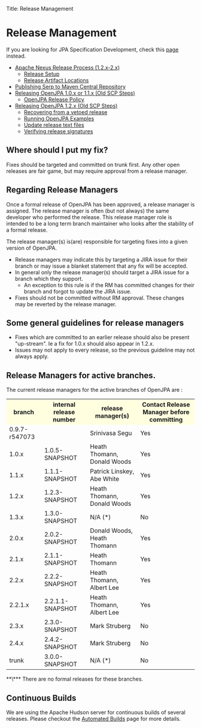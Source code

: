 Title: Release Management


<a name="ReleaseManagement-ReleaseManagement"></a>


# Release Management

If you are looking for JPA Specification Development, check this [page](jpa-specification-development.html) instead.

<UL>
<LI><A href="apache-nexus-release-process-(1.2.x-2.1.x).html" title="Apache Nexus Release Process (1.2.x-2.x)">Apache Nexus Release Process (1.2.x-2.x)</A>
 <UL>
 <LI><A href="release-setup.html" title="Release Setup">Release Setup</A></LI>
 <LI><A href="release-artifact-locations.html" title="Release Artifact Locations">Release Artifact Locations</A></LI>
 </UL></LI>
<LI><A href="publishing-serp-to-maven-central-repository.html" title="Publishing Serp to Maven Central Repository">Publishing Serp to Maven Central Repository</A></LI>
<LI><A href="releasing-openjpa-1.0.x-or-1.1.x-(old-scp-steps).html" title="Releasing OpenJPA 1.0.x or 1.1.x (Old SCP Steps)">Releasing OpenJPA 1.0.x or 1.1.x (Old SCP Steps)</A>
 <UL><LI><A href="openjpa-release-policy.html" title="OpenJPA Release Policy">OpenJPA Release Policy</A></LI>
 </UL></LI>
<LI><A href="releasing-openjpa-1.2.x-(old-scp-steps).html" title="Releasing OpenJPA 1.2.x (Old SCP Steps)">Releasing OpenJPA 1.2.x (Old SCP Steps)</A>
 <UL>
 <LI><A href="recovering-from-a-vetoed-release.html" title="Recovering from a vetoed release">Recovering from a vetoed release</A></LI>
 <LI><A href="running-openjpa-examples.html" title="Running OpenJPA Examples">Running OpenJPA Examples</A></LI>
 <LI><A href="update-release-text-files.html" title="Update release text files">Update release text files</A></LI>
 <LI><A href="verifying-release-signatures.html" title="Verifying release signatures">Verifying release signatures</A></LI>
 </UL></LI>
</UL>


<a name="ReleaseManagement-WhereshouldIputmyfix?"></a>

## Where should I put my fix? 
Fixes should be targeted and committed on trunk first. Any other open
releases are fair game, but may require approval from a release manager. 

<a name="ReleaseManagement-RegardingReleaseManagers"></a>

## Regarding Release Managers
Once a formal release of OpenJPA has been approved, a release manager is assigned. The release manager is often (but not always) the same developer who performed the release. This release manager role is intended to be a long term branch maintainer who looks after the stability of a formal release. 

The release manager(s) is(are) responsible for targeting fixes into a given version of OpenJPA.

* Release managers may indicate this by targeting a JIRA issue for their branch or may issue a blanket statement that any fix will be accepted. 
* In general only the release manager(s) should target a JIRA issue for a branch which they support. 
    * An exception to this rule is if the RM has committed changes for their branch and forgot to update the JIRA issue. 
* Fixes should not be committed without RM approval. These changes may be reverted by the release manager. 

<a name="ReleaseManagement-Somegeneralguidelinesforreleasemanagers"></a>

## Some general guidelines for release managers
* Fixes which are committed to an earlier release should also be present
"up-stream". Ie a fix for 1.0.x should also appear in 1.2.x. 
* Issues may not apply to every release, so the previous guideline may not
always apply.

<a name="ReleaseManagement-ReleaseManagersforactivebranches."></a>

## Release Managers for active branches.
The current release managers for the active branches of OpenJPA are :

<table border="0.5">
<tr bgcolor="lightyellow"><th> branch </th><th> internal release number </th><th> release manager(s)</th><th> Contact
Release Manager before committing </th></tr>
<tr><td class="border"> 0.9.7-r547073 </td><td class="border"> </td><td class="border"> Srinivasa Segu </td><td class="border"> Yes </td></tr>
<tr><td class="border"> 1.0.x </td><td class="border"> 1.0.5-SNAPSHOT </td><td class="border"> Heath Thomann, Donald Woods </td><td class="border"> Yes </td></tr>
<tr><td class="border"> 1.1.x </td><td class="border"> 1.1.1-SNAPSHOT </td><td class="border"> Patrick Linskey, Abe White </td><td class="border"> Yes </td></tr>
<tr><td class="border"> 1.2.x </td><td class="border"> 1.2.3-SNAPSHOT </td><td class="border"> Heath Thomann, Donald Woods </td><td class="border">  Yes </td></tr>
<tr><td class="border"> 1.3.x </td><td class="border"> 1.3.0-SNAPSHOT </td><td class="border"> N/A (*) </td><td class="border"> No </td></tr>
<tr><td class="border"> 2.0.x </td><td class="border"> 2.0.2-SNAPSHOT </td><td class="border"> Donald Woods, Heath Thomann </td><td class="border"> Yes </td></tr>
<tr><td class="border"> 2.1.x </td><td class="border"> 2.1.1-SNAPSHOT </td><td class="border"> Heath Thomann </td><td class="border"> Yes </td></tr>
<tr><td class="border"> 2.2.x </td><td class="border"> 2.2.2-SNAPSHOT </td><td class="border"> Heath Thomann, Albert Lee </td><td class="border"> Yes </td></tr>
<tr><td class="border"> 2.2.1.x </td><td class="border"> 2.2.1.1-SNAPSHOT </td><td class="border"> Heath Thomann, Albert Lee </td><td class="border"> Yes </td></tr>
<tr><td class="border"> 2.3.x </td><td class="border"> 2.3.0-SNAPSHOT </td><td class="border"> Mark Struberg</td><td class="border"> No </td></tr>
<tr><td class="border"> 2.4.x </td><td class="border"> 2.4.2-SNAPSHOT </td><td class="border"> Mark Struberg</td><td class="border"> No </td></tr>
<tr><td class="border"> trunk </td><td class="border"> 3.0.0-SNAPSHOT </td><td class="border"> N/A (*)</td><td class="border"> No </td></tr></table>
 **\*** There are no formal releases for these branches.


<a name="ReleaseManagement-ContinuousBuilds"></a>

## Continuous Builds

We are using the Apache Hudson server for continuous builds of several releases.  Please checkout the [Automated Builds](automated-builds.html) page for more details.



